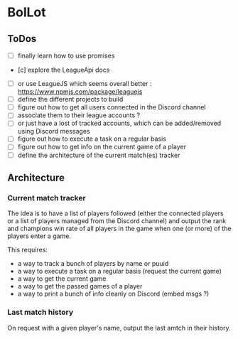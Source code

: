 # BolLot

## ToDos

- [ ] finally learn how to use promises
- [c] explore the LeagueApi docs
- [ ] or use LeagueJS which seems overall better : https://www.npmjs.com/package/leaguejs
- [ ] define the different projects to build
- [ ] figure out how to get all users connected in the Discord channel
- [ ] associate them to their league accounts ?
- [ ] or just have a lost of tracked accounts, which can be added/removed
    using Discord messages
- [ ] figure out how to execute a task on a regular basis
- [ ] figure out how to get info on the current game of a player
- [ ] define the architecture of the current match(es) tracker

## Architecture

### Current match tracker

The idea is to have a list of players followed (either the connected players or
a list of players managed from the Discord channel) and output the rank and
champions win rate of all players in the game when one (or more) of the players
enter a game.

This requires:

- a way to track a bunch of players by name or puuid
- a way to execute a task on a regular basis (request the current game)
- a way to get the current game
- a way to get the passed games of a player
- a way to print a bunch of info cleanly on Discord (embed msgs ?)

### Last match history

On request with a given player's name, output the last amtch in their history.